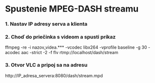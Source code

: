 # Spustenie MPEG-DASH streamu

### 1. Nastav IP adresy serva a klienta

### 2. Choď do priečinka s videom a spusti príkaz

ffmpeg -re -i nazov_videa.*** -vcodec libx264 -vprofile baseline -g 30 -acodec aac -strict -2 -f flv rtmp://localhost/dash/stream

### 3. Otvor VLC a pripoj sa na adresu
  http://IP_adresa_servera:8080/dash/stream.mpd
